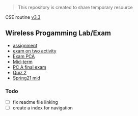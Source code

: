 > This repository is created to share temporary resource  
 
CSE routine [v3.3](https://yeasin50.github.io/routine_helper/#/)

## Wireless Progamming Lab/Exam

- [assignment](./wirelessProgramming/Assignment/)
- [exam on two activity](./wirelessProgramming/exam_onTwoAct/)
- [Exam PCA](./wirelessProgramming/examPCA/)
- [Mid-term](./wirelessProgramming/midXM/)
- [PC A final exam](./wirelessProgramming/PCA_FinalXM/)
- [Quiz 2](./wirelessProgramming/QUiz2/)
- [Spring21 mid](./wirelessProgramming/spring21Mid/)

 
 ### Todo

 - [ ]  fix readme file linking
 - [ ]  create a index for navigation
